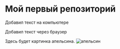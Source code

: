 # Мой первый репозиторий

Добавил текст на компьютере

Добавил текст через браузер

Здесь будет картинка апельсина.
![апельсин](orange.png)
